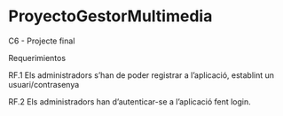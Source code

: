 # ProyectoGestorMultimedia
C6 - Projecte final


Requerimientos


RF.1
Els administradors s’han de poder registrar a l’aplicació, establint un usuari/contrasenya


RF.2
Els administradors han d’autenticar-se a l’aplicació fent login.


